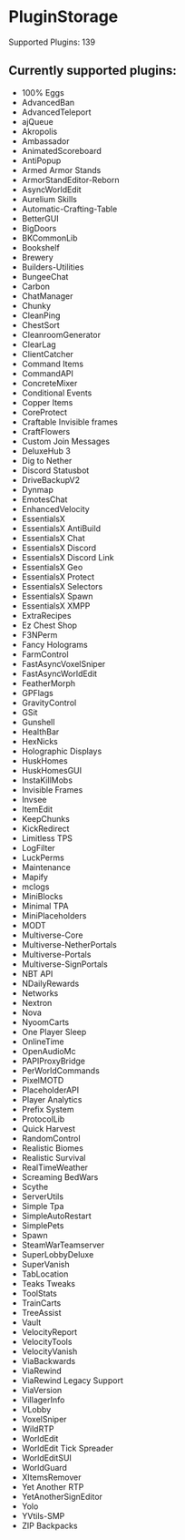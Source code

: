 # PluginStorage
Supported Plugins: 139

## Currently supported plugins:

- 100% Eggs
- AdvancedBan
- AdvancedTeleport
- ajQueue
- Akropolis
- Ambassador
- AnimatedScoreboard
- AntiPopup
- Armed Armor Stands
- ArmorStandEditor-Reborn
- AsyncWorldEdit
- Aurelium Skills
- Automatic-Crafting-Table
- BetterGUI
- BigDoors
- BKCommonLib
- Bookshelf
- Brewery
- Builders-Utilities
- BungeeChat
- Carbon
- ChatManager
- Chunky
- CleanPing
- ChestSort
- CleanroomGenerator
- ClearLag
- ClientCatcher
- Command Items
- CommandAPI
- ConcreteMixer
- Conditional Events
- Copper Items
- CoreProtect
- Craftable Invisible frames
- CraftFlowers
- Custom Join Messages
- DeluxeHub 3
- Dig to Nether
- Discord Statusbot
- DriveBackupV2
- Dynmap
- EmotesChat
- EnhancedVelocity
- EssentialsX
- EssentialsX AntiBuild
- EssentialsX Chat
- EssentialsX Discord
- EssentialsX Discord Link
- EssentialsX Geo
- EssentialsX Protect
- EssentialsX Selectors
- EssentialsX Spawn
- EssentialsX XMPP
- ExtraRecipes
- Ez Chest Shop
- F3NPerm
- Fancy Holograms
- FarmControl
- FastAsyncVoxelSniper
- FastAsyncWorldEdit
- FeatherMorph
- GPFlags
- GravityControl
- GSit
- Gunshell
- HealthBar
- HexNicks
- Holographic Displays
- HuskHomes
- HuskHomesGUI
- InstaKillMobs
- Invisible Frames
- Invsee
- ItemEdit
- KeepChunks
- KickRedirect
- Limitless TPS
- LogFilter
- LuckPerms
- Maintenance
- Mapify
- mclogs
- MiniBlocks
- Minimal TPA
- MiniPlaceholders
- MODT
- Multiverse-Core
- Multiverse-NetherPortals
- Multiverse-Portals
- Multiverse-SignPortals
- NBT API
- NDailyRewards
- Networks
- Nextron
- Nova
- NyoomCarts
- One Player Sleep
- OnlineTime
- OpenAudioMc
- PAPIProxyBridge
- PerWorldCommands
- PixelMOTD
- PlaceholderAPI
- Player Analytics
- Prefix System
- ProtocolLib
- Quick Harvest
- RandomControl
- Realistic Biomes
- Realistic Survival
- RealTimeWeather
- Screaming BedWars
- Scythe
- ServerUtils
- Simple Tpa
- SimpleAutoRestart
- SimplePets
- Spawn
- SteamWarTeamserver
- SuperLobbyDeluxe
- SuperVanish
- TabLocation
- Teaks Tweaks
- ToolStats
- TrainCarts
- TreeAssist
- Vault
- VelocityReport
- VelocityTools
- VelocityVanish
- ViaBackwards
- ViaRewind
- ViaRewind Legacy Support
- ViaVersion
- VillagerInfo
- VLobby
- VoxelSniper
- WildRTP
- WorldEdit
- WorldEdit Tick Spreader
- WorldEditSUI
- WorldGuard
- XItemsRemover
- Yet Another RTP
- YetAnotherSignEditor
- Yolo
- YVtils-SMP
- ZIP Backpacks